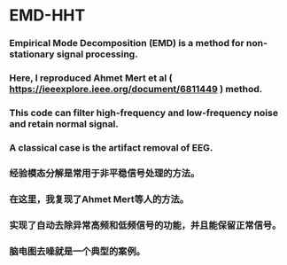 # EMD-HHT
### Empirical Mode Decomposition (EMD) is a method for non-stationary signal processing.
### Here, I reproduced Ahmet Mert et al ( https://ieeexplore.ieee.org/document/6811449 ) method.
### This code can filter high-frequency and low-frequency noise and retain normal signal.
### A classical case is the artifact removal of EEG.

### 经验模态分解是常用于非平稳信号处理的方法。
### 在这里，我复现了Ahmet Mert等人的方法。
### 实现了自动去除异常高频和低频信号的功能，并且能保留正常信号。
### 脑电图去噪就是一个典型的案例。
